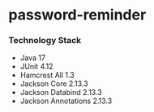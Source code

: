 # password-reminder

### Technology Stack

- Java 17
- JUnit 4.12
- Hamcrest All 1.3
- Jackson Core 2.13.3
- Jackson Databind 2.13.3
- Jackson Annotations 2.13.3

